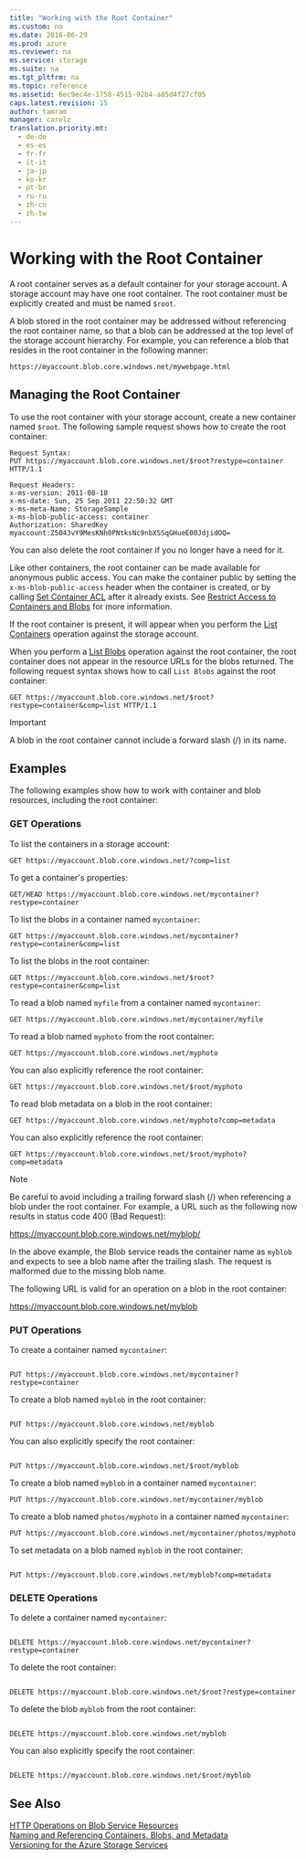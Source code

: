 ```yaml
---
title: "Working with the Root Container"
ms.custom: na
ms.date: 2016-06-29
ms.prod: azure
ms.reviewer: na
ms.service: storage
ms.suite: na
ms.tgt_pltfrm: na
ms.topic: reference
ms.assetid: 6ec9ec4e-1758-4515-92b4-a85d4f27cf05
caps.latest.revision: 15
author: tamram
manager: carolz
translation.priority.mt: 
  - de-de
  - es-es
  - fr-fr
  - it-it
  - ja-jp
  - ko-kr
  - pt-br
  - ru-ru
  - zh-cn
  - zh-tw
---
```

# Working with the Root Container
A root container serves as a default container for your storage account. A storage account may have one root container. The root container must be explicitly created and must be named `$root`.  
  
 A blob stored in the root container may be addressed without referencing the root container name, so that a blob can be addressed at the top level of the storage account hierarchy. For example, you can reference a blob that resides in the root container in the following manner:  
  
```  
https://myaccount.blob.core.windows.net/mywebpage.html  
```  
  
## Managing the Root Container  
 To use the root container with your storage account, create a new container named `$root`. The following sample request shows how to create the root container:  
  
```  
Request Syntax:  
PUT https://myaccount.blob.core.windows.net/$root?restype=container HTTP/1.1  
  
Request Headers:  
x-ms-version: 2011-08-18  
x-ms-date: Sun, 25 Sep 2011 22:50:32 GMT  
x-ms-meta-Name: StorageSample  
x-ms-blob-public-access: container  
Authorization: SharedKey myaccount:Z5043vY9MesKNh0PNtksNc9nbXSSqGHueE00JdjidOQ=  
```  
  
 You can also delete the root container if you no longer have a need for it.  
  
 Like other containers, the root container can be made available for anonymous public access. You can make the container public by setting the `x-ms-blob-public-access` header when the container is created, or by calling [Set Container ACL](../fileservices/Set-Container-ACL.md) after it already exists. See [Restrict Access to Containers and Blobs](/azure/storage/storage-manage-access-to-resources) for more information.  
  
 If the root container is present, it will appear when you perform the [List Containers](../fileservices/List-Containers2.md) operation against the storage account.  
  
 When you perform a [List Blobs](../fileservices/List-Blobs.md) operation against the root container, the root container does not appear in the resource URLs for the blobs returned. The following request syntax shows how to call `List Blobs` against the root container:  
  
```  
GET https://myaccount.blob.core.windows.net/$root?restype=container&comp=list HTTP/1.1  
```  
  
> [!IMPORTANT]
>  A blob in the root container cannot include a forward slash (/) in its name.  
  
## Examples  
 The following examples show how to work with container and blob resources, including the root container:  
  
### GET Operations  
 To list the containers in a storage account:  
  
```  
GET https://myaccount.blob.core.windows.net/?comp=list  
```  
  
 To get a container's properties:  
  
```  
GET/HEAD https://myaccount.blob.core.windows.net/mycontainer?restype=container  
```  
  
 To list the blobs in a container named `mycontainer`:  
  
```  
GET https://myaccount.blob.core.windows.net/mycontainer?restype=container&comp=list  
```  
  
 To list the blobs in the root container:  
  
```  
GET https://myaccount.blob.core.windows.net/$root?restype=container&comp=list  
```  
  
 To read a blob named `myfile` from a container named `mycontainer`:  
  
```  
GET https://myaccount.blob.core.windows.net/mycontainer/myfile  
```  
  
 To read a blob named `myphoto` from the root container:  
  
```  
GET https://myaccount.blob.core.windows.net/myphoto  
```  
  
 You can also explicitly reference the root container:  
  
```  
GET https://myaccount.blob.core.windows.net/$root/myphoto  
```  
  
 To read blob metadata on a blob in the root container:  
  
```  
GET https://myaccount.blob.core.windows.net/myphoto?comp=metadata  
```  
  
 You can also explicitly reference the root container:  
  
```  
GET https://myaccount.blob.core.windows.net/$root/myphoto?comp=metadata  
```  
  
> [!NOTE]
>  Be careful to avoid including a trailing forward slash (/) when referencing a blob under the root container. For example, a URL such as the following now results in status code 400 (Bad Request):  
>   
>  https://myaccount.blob.core.windows.net/myblob/  
>   
>  In the above example, the Blob service reads the container name as `myblob` and expects to see a blob name after the trailing slash. The request is malformed due to the missing blob name.  
>   
>  The following URL is valid for an operation on a blob in the root container:  
>   
>  https://myaccount.blob.core.windows.net/myblob  
  
### PUT Operations  
 To create a container named `mycontainer`:  
  
```  
  
PUT https://myaccount.blob.core.windows.net/mycontainer?restype=container  
```  
  
 To create a blob named `myblob` in the root container:  
  
```  
  
PUT https://myaccount.blob.core.windows.net/myblob  
```  
  
 You can also explicitly specify the root container:  
  
```  
  
PUT https://myaccount.blob.core.windows.net/$root/myblob  
```  
  
 To create a blob named `myblob` in a container named `mycontainer`:  
  
```  
PUT https://myaccount.blob.core.windows.net/mycontainer/myblob  
```  
  
 To create a blob named `photos/myphoto` in a container named `mycontainer`:  
  
```  
PUT https://myaccount.blob.core.windows.net/mycontainer/photos/myphoto  
```  
  
 To set metadata on a blob named `myblob` in the root container:  
  
```  
  
PUT https://myaccount.blob.core.windows.net/myblob?comp=metadata  
```  
  
### DELETE Operations  
 To delete a container named `mycontainer`:  
  
```  
  
DELETE https://myaccount.blob.core.windows.net/mycontainer?restype=container  
```  
  
 To delete the root container:  
  
```  
  
DELETE https://myaccount.blob.core.windows.net/$root?restype=container  
```  
  
 To delete the blob `myblob` from the root container:  
  
```  
  
DELETE https://myaccount.blob.core.windows.net/myblob  
```  
  
 You can also explicitly specify the root container:  
  
```  
  
DELETE https://myaccount.blob.core.windows.net/$root/myblob  
```  
  
## See Also  
 [HTTP Operations on Blob Service Resources](../fileservices/HTTP-Operations-on-Blob-Service-Resources.md)   
 [Naming and Referencing Containers, Blobs, and Metadata](../fileservices/Naming-and-Referencing-Containers--Blobs--and-Metadata.md)   
 [Versioning for the Azure Storage Services](../fileservices/Versioning-for-the-Azure-Storage-Services.md)